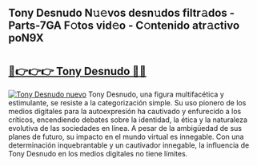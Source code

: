 ## Tony Desnudo N𝚞𝚎vos desn𝚞dos filtr𝚊dos - Parts-7GA F𝚘tos vid𝚎o - C𝚘ntenido atr𝚊ctivo poN9X

# <h2><a href="http://mb30r8.tromn.icu/?c=Tony+Desnudo">🔗👉👉👉 Tony Desnudo 🔗🔗</a></h2>

[![Tony Desnudo nuevo](https://i.imgur.com/pEAQMta.gif)](http://mb30r8.tromn.icu/?c=Tony+Desnudo)
Tony Desnudo, una figura multifacética y estimulante, se resiste a la categorización simple. Su uso pionero de los medios digitales para la autoexpresión ha cautivado y enfurecido a los críticos, encendiendo debates sobre la identidad, la ética y la naturaleza evolutiva de las sociedades en línea. A pesar de la ambigüedad de sus planes de futuro, su impacto en el mundo virtual es innegable. Con una determinación inquebrantable y un cautivador innegable, la influencia de Tony Desnudo en los medios digitales no tiene límites.
